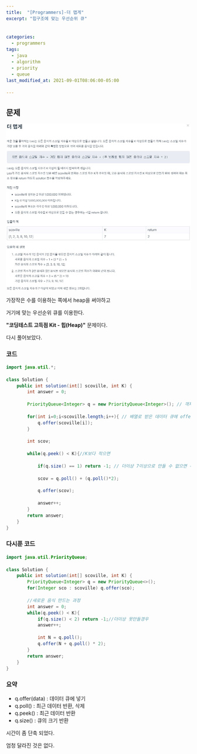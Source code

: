 ```yaml
---
title:  "[Programmers]-더 맵게"
excerpt: "힙구조에 맞는 우선순위 큐"


categories:
  - programmers
tags:
  - java
  - algorithm
  - priority
  - queue
last_modified_at: 2021-09-01T08:06:00-05:00

---
```


## 문제

![문제](/assets/images/더맵게.JPG)

가장작은 수를 이용하는 쪽에서 heap을 써야하고

거기에 맞는 우선순위 큐를 이용한다.

**"코딩테스트 고득점 Kit - 힙(Heap)"** 문제이다.

다시 풀어보았다.


### 코드

```java
import java.util.*;

class Solution {
    public int solution(int[] scoville, int K) {
        int answer = 0;

        PriorityQueue<Integer> q = new PriorityQueue<Integer>(); // 객체 선언

        for(int i=0;i<scoville.length;i++){ // 배열로 받은 데이터 큐에 offer
            q.offer(scoville[i]);
        }

        int scov;

        while(q.peek() < K){//K보다 작으면

            if(q.size() == 1) return -1; // 더이상 7이상으로 만들 수 없으면 -1리턴

            scov = q.poll() + (q.poll()*2);

            q.offer(scov);

            answer++;
        }
        return answer;
    }
}
```

### 다시푼 코드

```java
import java.util.PriorityQueue;

class Solution {
    public int solution(int[] scoville, int K) {
        PriorityQueue<Integer> q = new PriorityQueue<>();
        for(Integer sco : scoville) q.offer(sco);
        
        //새로운 음식 만드는 과정
        int answer = 0;
        while(q.peek() < K){
            if(q.size() < 2) return -1;//더이상 못만들경우
            answer++;
            
            int N = q.poll();
            q.offer(N + q.poll() * 2);
        }
        return answer;
    }
}
```
### 요약

- q.offer(data) : 데이터 큐에 넣기
- q.poll() : 최근 데이터 반환, 삭제
- q.peek() : 최근 데이터 반환
- q.size() : 큐의 크기 반환

시간이 좀 단축 되었다.

엄청 달라진 것은 없다.
